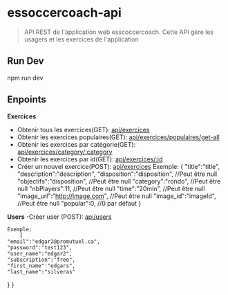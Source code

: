 # essoccercoach-api

> API REST de l'application web esscoccercoach.
Cette API gère les usagers et les exercices de l'application

## Run Dev
npm run dev

## Enpoints

**Exercices**
- Obtenir tous les exercices(GET): [api/exercices](http://localhost:4000/api/exercices)
- Obtenir les exercices populaires(GET): [api/exercices/populaires/get-all](http://localhost:4000/api/exercices/populaires/get-all)
- Obtenir les exercices par catégorie(GET): [api/exercices/category/:category](http://localhost:4000/api/exercices/category/:category)
- Obtenir les exercices par id(GET): [api/exercices/:id](http://localhost:4000/api/exercices/:id)
- Créer un nouvel exercice(POST): [api/exercices](http://localhost:4000/api/exercices)
    Exemple:
    {
        "title":"title",
        "description":"description", 
        "disposition":"disposition", //Peut être null
        "objectifs":"disposition", //Peut être null
        "category":"rondo", //Peut être null
        "nbPlayers":11, //Peut être null
        "time":"20min", //Peut être null
        "image_url":"http://image.com", //Peut être null
        "image_id":"imageId", //Peut être null
        "popular":0, //0 par défaut
    }

**Users**
-Créer user (POST): [api/users](http://localhost:4000/api/users)
    
    Exemple:
        {
    "email":"edgar2@promutuel.ca",
    "password":"test123",
    "user_name":"edgar2",
    "subscription":"free",
    "first_name":"edgars",
    "last_name":"silveras"
}
    }







